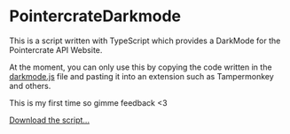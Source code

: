 # PointercrateDarkmode

This is a script written with TypeScript which provides a DarkMode for the Pointercrate API Website.

At the moment, you can only use this by copying the code written in the [darkmode.js](scripts/darkmode.js) file and pasting it into an extension such as Tampermonkey and others.

This is my first time so gimme feedback <3

[Download the script...](scripts/darkmode.js)

